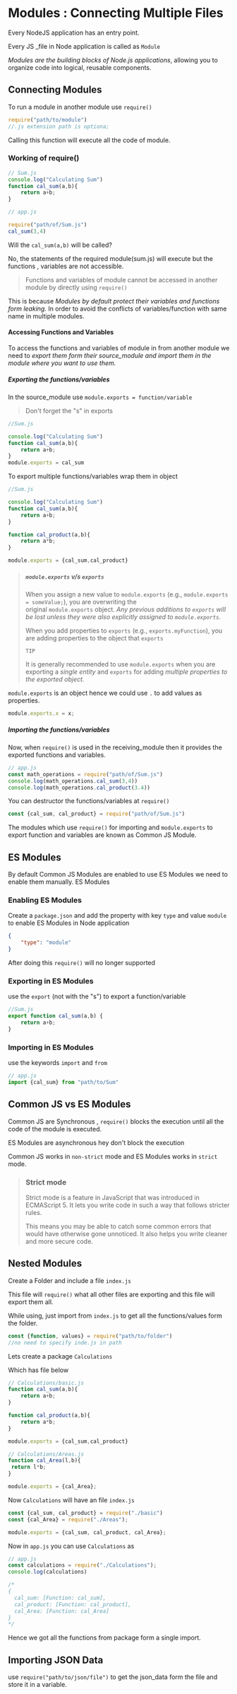 # Modules : Connecting Multiple Files

Every NodeJS application has an entry point.

Every JS _file in Node application is called as  `Module` 

 *Modules are the building blocks of Node.js applications*, allowing you to organize code into logical, reusable components.

## Connecting Modules

To run a module in another module use `require()`

```js
require("path/to/module")
//.js extension path is optiona;
```

Calling this function will execute all the code of module.

### Working of require()

```js
// Sum.js
console.log("Calculating Sum")
function cal_sum(a,b){
    return a+b;
}
```

```js
// app.js

require("path/of/Sum.js")
cal_sum(3,4)
```

Will the `cal_sum(a,b)` will be called? 

No, the statements of the required module(sum.js) will execute but the functions , variables are not accessible.

> Functions and variables of module cannot be accessed in another module by directly using `require()`

This is because *Modules by default protect their variables and functions form leaking.* In order to avoid the conflicts of variables/function with same name in multiple modules.

#### Accessing Functions and Variables

To access the functions and variables of module in from another module 
we need to *export them form their source_module and import them in the module where you want to use them.*

##### Exporting the functions/variables

In the source_module use `module.exports = function/variable`

> Don't forget the "s" in exports

```js
//Sum.js

console.log("Calculating Sum")
function cal_sum(a,b){
    return a+b;
}
module.exports = cal_sum
```

To export multiple functions/variables wrap them in object

```js
//Sum.js

console.log("Calculating Sum")
function cal_sum(a,b){
    return a+b;
}

function cal_product(a,b){
    return a*b;
}

module.exports = {cal_sum,cal_product}
```

> ##### `module.exports` v/s `exports`
> 
> When you assign a new value to `module.exports` (e.g., `module.exports = someValue;`), you are overwriting the original `module.exports` object. *Any previous additions to `exports` will be lost unless they were also explicitly assigned to `module.exports`.*
> 
> When you add properties to `exports` (e.g., `exports.myFunction`), you are adding properties to the object that `exports`
> 
> `TIP`
> 
> It is generally recommended to use `module.exports` when you are exporting a *single entity* and `exports` for adding *multiple properties to the exported object.*

`module.exports` is an object hence we could use `.` to add values as properties.

```js
module.exports.x = x;
```

##### Importing the functions/variables

Now, when `require()` is used in the receiving_module then it provides the exported functions and variables.

```js
// app.js
const math_operations = require("path/of/Sum.js")
console.log(math_operations.cal_sum(3,4))
console.log(math_operations.cal_product(3.4))
```

You can destructor the functions/variables at `require()`

```js
const {cal_sum, cal_product} = require("path/of/Sum.js")
```

The modules which use `require()` for importing and `module.exports` to export function and variables are known as Common JS Module.

## ES Modules

By default Common JS Modules are enabled to use ES Modules we need to enable them manually. ES Modules

### Enabling ES Modules

Create a `package.json` and add the property with key  `type` and value `module` to enable ES Modules in Node application

```json
{
    "type": "module"
}
```

After doing this `require()` will no longer supported

### Exporting in ES Modules

use the `export` (not with the "s") to export a function/variable

```js
//Sum.js 
export function cal_sum(a,b) {
    return a+b;
}
```

### Importing in ES Modules

use the keywords `import` and `from`

```js
// app.js
import {cal_sum} from "path/to/Sum"
```

## Common JS vs ES Modules

Common JS are Synchronous , `require()` blocks the execution until all the code of the module is executed.

ES Modules are asynchronous hey don't block the execution 

Common JS works in `non-strict` mode and ES Modules works in `strict` mode.

> ### Strict mode
> 
> Strict mode is a feature in JavaScript that was introduced in ECMAScript 5. It lets you write code in such a way that follows stricter rules.
> 
> This means you may be able to catch some common errors that would have otherwise gone unnoticed. It also helps you write cleaner and more secure code.

## Nested Modules

Create a Folder and include a file `index.js`  

This file will `require()`  what all other files are exporting and this file will export them all.

While using, just import from `index.js` to get all the functions/values form the folder.

```js
const {function, values} = require("path/to/folder")
//no need to specify inde.js in path
```

 Lets create a package `Calculations`

Which has file below

```js
// Calculations/basic.js
function cal_sum(a,b){
    return a+b;
}

function cal_product(a,b){
    return a*b;
}

module.exports = {cal_sum,cal_product}
```

```js
// Calculations/Areas.js
function cal_Area(l,b){
 return l*b;
}

module.exports = {cal_Area};
```

Now `Calculations` will have an file `index.js`

```js
const {cal_sum, cal_product} = require("./basic")
const {cal_Area} = require("./Areas");

module.exports = {cal_sum, cal_product, cal_Area};
```

Now in `app.js` you can use `Calculations` as

```js
// app.js
const calculations = require("./Calculations");
console.log(calculations)

/* 
{
  cal_sum: [Function: cal_sum],
  cal_product: [Function: cal_product],
  cal_Area: [Function: cal_Area]
}
*/
```

Hence we got all the functions from package form a single import.

## Importing JSON Data

use `require("path/to/json/file")` to get the json_data form the file and store it in a variable.
